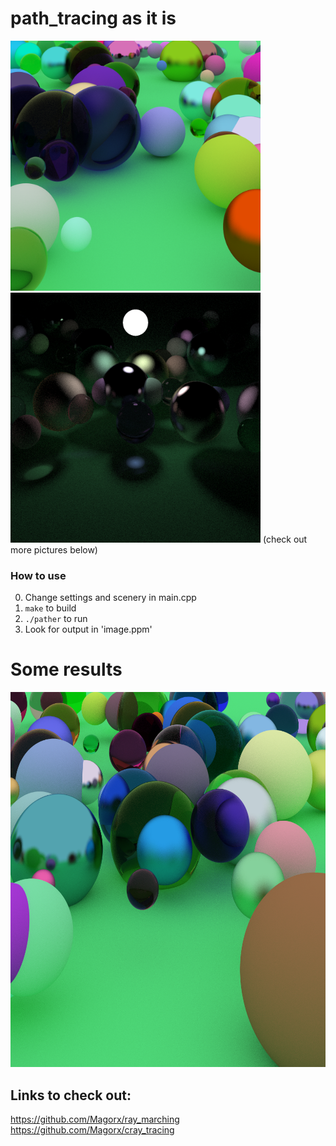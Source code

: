 # path_tracing as it is

<img src="showcase/1.png" alt="oops" width="400" height="400">
<img src="showcase/2.png" alt="oops" width="400" height="400">
(check out more pictures below)

### How to use
0. Change settings and scenery in main.cpp
1. ```make``` to build
2. ```./pather``` to run
3. Look for output in 'image.ppm'

# Some results
<img src="showcase/3.png" alt="oops" width="600" height="600">

## Links to check out:
https://github.com/Magorx/ray_marching
https://github.com/Magorx/cray_tracing
